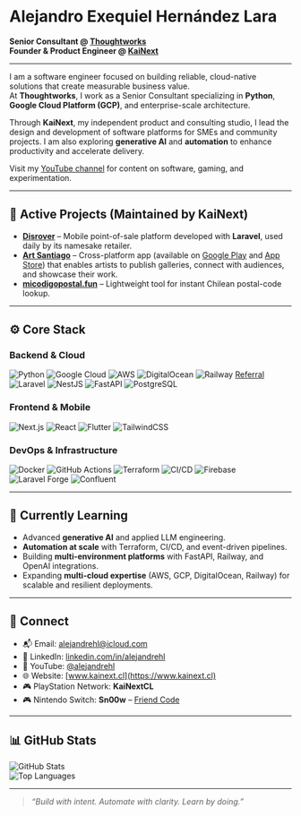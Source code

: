 # Alejandro Exequiel Hernández Lara

**Senior Consultant @ [Thoughtworks](https://www.thoughtworks.com)**  
**Founder & Product Engineer @ [KaiNext](https://www.kainext.cl)**

---

I am a software engineer focused on building reliable, cloud-native solutions that create measurable business value.  
At **Thoughtworks**, I work as a Senior Consultant specializing in **Python**, **Google Cloud Platform (GCP)**, and enterprise-scale architecture.  

Through **KaiNext**, my independent product and consulting studio, I lead the design and development of software platforms for SMEs and community projects. I am also exploring **generative AI** and **automation** to enhance productivity and accelerate delivery.  

Visit my [YouTube channel](https://www.youtube.com/@alejandrehl) for content on software, gaming, and experimentation.

---

## 🚀 Active Projects (Maintained by KaiNext)

* **[Disrover](https://disrover.com/)** – Mobile point-of-sale platform developed with **Laravel**, used daily by its namesake retailer.  
* **[Art Santiago](https://www.artstgo.cl/)** – Cross-platform app (available on [Google Play](https://play.google.com/) and [App Store](https://www.apple.com/app-store/)) that enables artists to publish galleries, connect with audiences, and showcase their work.  
* **[micodigopostal.fun](https://www.micodigopostal.fun/)** – Lightweight tool for instant Chilean postal-code lookup.  

---

## ⚙️ Core Stack

### Backend & Cloud
![Python](https://img.shields.io/badge/Python-3776AB?style=for-the-badge&logo=python&logoColor=white) 
![Google Cloud](https://img.shields.io/badge/Google%20Cloud-4285F4?style=for-the-badge&logo=google-cloud&logoColor=white) 
![AWS](https://img.shields.io/badge/AWS-232F3E?style=for-the-badge&logo=amazon-aws&logoColor=white) 
![DigitalOcean](https://img.shields.io/badge/DigitalOcean-0080FF?style=for-the-badge&logo=digitalocean&logoColor=white) 
![Railway](https://img.shields.io/badge/Railway-0B0D0E?style=for-the-badge&logo=railway&logoColor=white) [Referral](https://railway.com?referralCode=KJa0VN) 
![Laravel](https://img.shields.io/badge/Laravel-F05340?style=for-the-badge&logo=laravel&logoColor=white) 
![NestJS](https://img.shields.io/badge/NestJS-E0234E?style=for-the-badge&logo=nestjs&logoColor=white) 
![FastAPI](https://img.shields.io/badge/FastAPI-009688?style=for-the-badge&logo=fastapi&logoColor=white) 
![PostgreSQL](https://img.shields.io/badge/PostgreSQL-336791?style=for-the-badge&logo=postgresql&logoColor=white)

### Frontend & Mobile
![Next.js](https://img.shields.io/badge/Next.js-000000?style=for-the-badge&logo=next.js&logoColor=white) 
![React](https://img.shields.io/badge/React-20232A?style=for-the-badge&logo=react&logoColor=61DAFB) 
![Flutter](https://img.shields.io/badge/Flutter-02569B?style=for-the-badge&logo=flutter&logoColor=white) 
![TailwindCSS](https://img.shields.io/badge/TailwindCSS-38B2AC?style=for-the-badge&logo=tailwind-css&logoColor=white)

### DevOps & Infrastructure
![Docker](https://img.shields.io/badge/Docker-2496ED?style=for-the-badge&logo=docker&logoColor=white) 
![GitHub Actions](https://img.shields.io/badge/GitHub%20Actions-2088FF?style=for-the-badge&logo=github-actions&logoColor=white) 
![Terraform](https://img.shields.io/badge/Terraform-844FBA?style=for-the-badge&logo=terraform&logoColor=white) 
![CI/CD](https://img.shields.io/badge/CI%2FCD-20B2AA?style=for-the-badge) 
![Firebase](https://img.shields.io/badge/Firebase-FFCA28?style=for-the-badge&logo=firebase&logoColor=black) 
![Laravel Forge](https://img.shields.io/badge/Laravel%20Forge-39475C?style=for-the-badge&logo=laravel&logoColor=white) 
![Confluent](https://img.shields.io/badge/Confluent-231F20?style=for-the-badge&logo=apache-kafka&logoColor=white)

---

## 🌱 Currently Learning

* Advanced **generative AI** and applied LLM engineering.  
* **Automation at scale** with Terraform, CI/CD, and event-driven pipelines.  
* Building **multi-environment platforms** with FastAPI, Railway, and OpenAI integrations.  
* Expanding **multi-cloud expertise** (AWS, GCP, DigitalOcean, Railway) for scalable and resilient deployments.  

---

## 🤝 Connect

* 📬 Email: [alejandrehl@icloud.com](mailto:alejandrehl@icloud.com)  
* 💼 LinkedIn: [linkedin.com/in/alejandrehl](https://www.linkedin.com/in/alejandrehl)  
* 🎥 YouTube: [@alejandrehl](https://www.youtube.com/@alejandrehl)  
* 🌐 Website: [www.kainext.cl](https://www.kainext.cl)  
* 🎮 PlayStation Network: **KaiNextCL**  
* 🎮 Nintendo Switch: **Sn00w** – [Friend Code](https://lounge.nintendo.com/friendcode/6317-7141-0337/DVd7sxYPf6)  

---

## 📊 GitHub Stats

![GitHub Stats](https://github-readme-stats.vercel.app/api?username=alejandrehl&show_icons=true&count_private=true&theme=default)  
![Top Languages](https://github-readme-stats.vercel.app/api/top-langs/?username=alejandrehl&layout=compact&langs_count=8&theme=default)

---

> *“Build with intent. Automate with clarity. Learn by doing.”*
